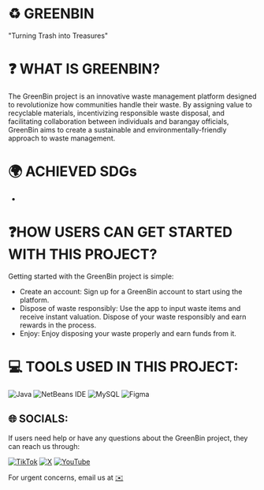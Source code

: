 # ♻️ GREENBIN
"Turning Trash into Treasures"
# ❓ WHAT IS GREENBIN?
The GreenBin project is an innovative waste management platform designed to revolutionize how communities handle their waste. By assigning value to recyclable materials, incentivizing responsible waste disposal, and facilitating collaboration between individuals and barangay officials, GreenBin aims to create a sustainable and environmentally-friendly approach to waste management.
# 🌍 ACHIEVED SDGs
  *
# ❓HOW USERS CAN GET STARTED WITH THIS PROJECT?
  Getting started with the GreenBin project is simple:

  * Create an account: Sign up for a GreenBin account to start using the platform.
  * Dispose of waste responsibly: Use the app to input waste items and receive instant valuation. Dispose of your waste responsibly and earn rewards in the process.
  * Enjoy: Enjoy disposing your waste properly and earn funds from it.

# 💻 TOOLS USED IN THIS PROJECT:
![Java](https://img.shields.io/badge/java-%23ED8B00.svg?style=for-the-badge&logo=openjdk&logoColor=white) ![NetBeans IDE](https://img.shields.io/badge/NetBeansIDE-1B6AC6.svg?style=for-the-badge&logo=apache-netbeans-ide&logoColor=white) ![MySQL](https://img.shields.io/badge/mysql-%2300000f.svg?style=for-the-badge&logo=mysql&logoColor=white) ![Figma](https://img.shields.io/badge/figma-%23F24E1E.svg?style=for-the-badge&logo=figma&logoColor=white)

## 🌐 SOCIALS:
If users need help or have any questions about the GreenBin project, they can reach us through: 

[![TikTok](https://img.shields.io/badge/TikTok-%23000000.svg?logo=TikTok&logoColor=white)](https://tiktok.com/@greenbin2204) [![X](https://img.shields.io/badge/X-black.svg?logo=X&logoColor=white)](https://x.com/greenbin202404) [![YouTube](https://img.shields.io/badge/YouTube-%23FF0000.svg?logo=YouTube&logoColor=white)](https://youtube.com/@GREENBIN2204) 

For urgent concerns, email us at [✉️](greenbin202404@gmail.com)
